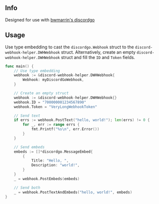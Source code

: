 ## Info
Designed for use with [bwmarrin's discordgo](https://github.com/bwmarrin/discordgo)

## Usage
Use type embedding to cast the `discordgo.Webhook` struct to the `discord-webhook-helper.DWHWebhook` struct. 
Alternatively, create an empty `discord-webhook-helper.DWHWebhook` struct and fill the `ID` and `Token` fields.

```go
func main() {
    // Use type embedding
    webhook := &discord-webhook-helper.DWHWebhook{
        Webhook: myDiscordGoWebhook,
    }

    // Create an empty struct
    webhook := &discord-webhook-helper.DWHWebhook{}
    webhook.ID = "700000001234567890"   
    webhook.Token = "VeryLongWebhookToken"

    // Send text
    if errs := webhook.PostText("hello, world!"); len(errs) != 0 {
        for _, err := range errs {
            fmt.Printf("%s\n", err.Error())
        }
    }

    // Send embeds
    embeds := []*discordgo.MessageEmbed{
        {
            Title: "Hello, ",
            Description: "world!",
        }
    }
    _ = webhook.PostEmbeds(embeds)

    // Send both
    _ = webhook.PostTextAndEmbeds("hello, world!", embeds)        
}
```